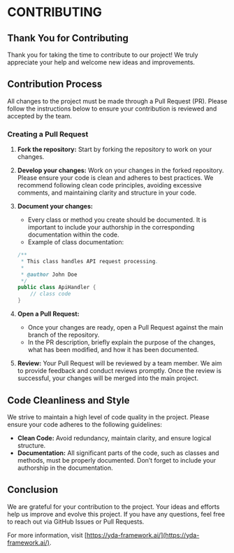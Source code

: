 
# CONTRIBUTING

## Thank You for Contributing

Thank you for taking the time to contribute to our project! We truly appreciate your help and welcome new ideas and improvements.

## Contribution Process

All changes to the project must be made through a Pull Request (PR). Please follow the instructions below to ensure your contribution is reviewed and accepted by the team.

### Creating a Pull Request

1. **Fork the repository:** Start by forking the repository to work on your changes.

2. **Develop your changes:** Work on your changes in the forked repository. Please ensure your code is clean and adheres to best practices. We recommend following clean code principles, avoiding excessive comments, and maintaining clarity and structure in your code.

3. **Document your changes:**
   - Every class or method you create should be documented. It is important to include your authorship in the corresponding documentation within the code.
   - Example of class documentation:
    ```java
    /**
     * This class handles API request processing.
     * 
     * @author John Doe
     */
    public class ApiHandler {
        // class code
    }
    ```

4. **Open a Pull Request:**
   - Once your changes are ready, open a Pull Request against the main branch of the repository.
   - In the PR description, briefly explain the purpose of the changes, what has been modified, and how it has been documented.

5. **Review:** Your Pull Request will be reviewed by a team member. We aim to provide feedback and conduct reviews promptly. Once the review is successful, your changes will be merged into the main project.

## Code Cleanliness and Style

We strive to maintain a high level of code quality in the project. Please ensure your code adheres to the following guidelines:

- **Clean Code:** Avoid redundancy, maintain clarity, and ensure logical structure.
- **Documentation:** All significant parts of the code, such as classes and methods, must be properly documented. Don’t forget to include your authorship in the documentation.

## Conclusion

We are grateful for your contribution to the project. Your ideas and efforts help us improve and evolve this project. If you have any questions, feel free to reach out via GitHub Issues or Pull Requests.

For more information, visit [https://yda-framework.ai/](https://yda-framework.ai/).
